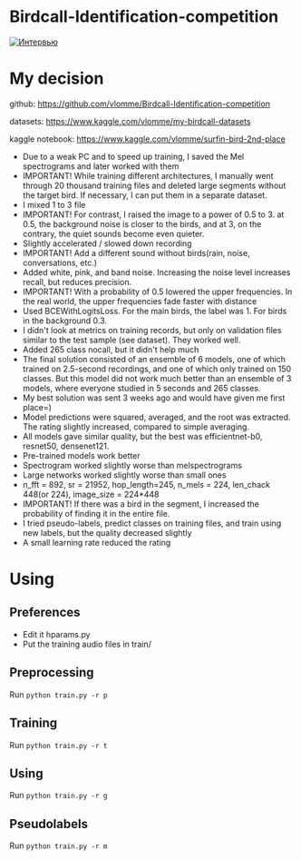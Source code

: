# Birdcall-Identification-competition
[![Интервью](https://img.youtube.com/vi/qo26VH7ER-k/0.jpg)](https://www.youtube.com/watch?v=qo26VH7ER-k)
# My decision
github: https://github.com/vlomme/Birdcall-Identification-competition

datasets: https://www.kaggle.com/vlomme/my-birdcall-datasets

kaggle notebook: https://www.kaggle.com/vlomme/surfin-bird-2nd-place

- Due to a weak PC and to speed up training, I saved the Mel spectrograms and later worked with them
- IMPORTANT! While training different architectures, I manually went through 20 thousand training files and deleted large segments without the target bird. If necessary, I can put them in a separate dataset.
- I mixed 1 to 3 file
- IMPORTANT! For contrast, I raised the image to a power of 0.5 to 3. at 0.5, the background noise is closer to the birds, and at 3, on the contrary, the quiet sounds become even quieter.
- Slightly accelerated / slowed down recording
- IMPORTANT! Add a different sound without birds(rain, noise, conversations, etc.)
- Added white, pink, and band noise. Increasing the noise level increases recall, but reduces precision.
- IMPORTANT! With a probability of 0.5 lowered the upper frequencies. In the real world, the upper frequencies fade faster with distance
- Used BCEWithLogitsLoss. For the main birds, the label was 1. For birds in the background 0.3.
- I didn't look at metrics on training records, but only on validation files similar to the test sample (see dataset). They worked well.
- Added 265 class nocall, but it didn't help much
- The final solution consisted of an ensemble of 6 models, one of which trained on 2.5-second recordings, and one of which only trained on 150 classes. But this model did not work much better than an ensemble of 3 models, where everyone studied in 5 seconds and 265 classes.
- My best solution was sent 3 weeks ago and would have given me first place=)
- Model predictions were squared, averaged, and the root was extracted. The rating slightly increased, compared to simple averaging.
- All models gave similar quality, but the best was efficientnet-b0, resnet50, densenet121.
- Pre-trained models work better
- Spectrogram worked slightly worse than melspectrograms
- Large networks worked slightly worse than small ones
- n_fft = 892, sr = 21952, hop_length=245, n_mels = 224, len_chack 448(or 224), image_size = 224*448
- IMPORTANT! If there was a bird in the segment, I increased the probability of finding it in the entire file.
- I tried pseudo-labels, predict classes on training files, and train using new labels, but the quality decreased slightly
- A small learning rate reduced the rating

# Using
## Preferences
- Edit it hparams.py
- Put the training audio files in train/

## Preprocessing
Run `python train.py -r p`

## Training
Run `python train.py -r t`

## Using
Run `python train.py -r g`

## Pseudolabels
Run `python train.py -r m`
